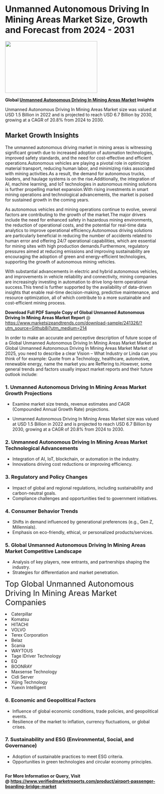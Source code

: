 <H1>Unmanned Autonomous Driving In Mining Areas Market Size, Growth and Forecast from 2024 - 2031</H1><img class="aligncenter size-medium wp-image-584254" src="https://thirdeyenews.in/wp-content/uploads/2024/09/Global-Market-Research-300x168.jpeg" alt="" width="300" height="168" /><p><strong>Global&nbsp;<a href="https://www.marketsizeandtrends.com/download-sample/241326/?utm_source=Github8j?utm_medium=214">Unmanned Autonomous Driving In Mining Areas Market</a> Insights</strong></p><p>Unmanned Autonomous Driving In Mining Areas Market size was valued at USD 1.5 Billion in 2022 and is projected to reach USD 6.7 Billion by 2030, growing at a CAGR of 20.8% from 2024 to 2030.</p><p><h2>Market Growth Insights</h2> <p>The unmanned autonomous driving market in mining areas is witnessing significant growth due to increased adoption of automation technologies, improved safety standards, and the need for cost-effective and efficient operations.Autonomous vehicles are playing a pivotal role in optimizing material transport, reducing human labor, and minimizing risks associated with mining activities.As a result, the demand for autonomous trucks, loaders, and haulage systems is on the rise.Additionally, the integration of AI, machine learning, and IoT technologies in autonomous mining solutions is further propelling market expansion.With rising investments in smart mining operations and technological advancements, the market is poised for sustained growth in the coming years.</p> <p>As autonomous vehicles and mining operations continue to evolve, several factors are contributing to the growth of the market.The major drivers include the need for enhanced safety in hazardous mining environments, the reduction of operational costs, and the potential for real-time data analytics to improve operational efficiency.Autonomous driving solutions are particularly beneficial in reducing the number of accidents related to human error and offering 24/7 operational capabilities, which are essential for mining sites with high production demands.Furthermore, regulatory pressures aimed at reducing emissions and improving sustainability are encouraging the adoption of green and energy-efficient technologies, supporting the growth of autonomous mining vehicles.</p> <p>With substantial advancements in electric and hybrid autonomous vehicles, and improvements in vehicle reliability and connectivity, mining companies are increasingly investing in automation to drive long-term operational success.This trend is further supported by the availability of data-driven insights that enable real-time decision-making, predictive maintenance, and resource optimization, all of which contribute to a more sustainable and cost-efficient mining process.</p> <p><span class=""><strong>Download Full PDF Sample Copy of Global Unmanned Autonomous Driving In Mining Areas Market Report</strong> @ <a href="https://www.marketsizeandtrends.com/download-sample/241326/?utm_source=Github8j?utm_medium=214" target="_blank">https://www.marketsizeandtrends.com/download-sample/241326/?utm_source=Github8j?utm_medium=214</a></span></p><p>In order to make an accurate and perceptive description of future scope of a Global&nbsp;Unmanned Autonomous Driving In Mining Areas Market Market as Global&nbsp;Unmanned Autonomous Driving In Mining Areas Market Market of 2025, you need to describe a clear Vision &ndash; What Industry or Linda can you think of for example: Quote from a Technology, healthcare, automotive, renewable energy, name the market you are Reffering to.However, some general trends and factors usually impact market reports and their future outlook include:</p><h3>1.&nbsp;<strong>Unmanned Autonomous Driving In Mining Areas Market Growth Projections</strong></h3><ul><li>Examine market size trends, revenue estimates and CAGR (Compounded Annual Growth Rate) projections.</li><li><p>Unmanned Autonomous Driving In Mining Areas Market size was valued at USD 1.5 Billion in 2022 and is projected to reach USD 6.7 Billion by 2030, growing at a CAGR of 20.8% from 2024 to 2030.</p></li></ul><h3>2.&nbsp;<strong>Unmanned Autonomous Driving In Mining Areas Market Technological Advancements</strong></h3><ul><li>Integration of AI, IoT, blockchain, or automation in the industry.</li><li>Innovations driving cost reductions or improving efficiency.</li></ul><h3>3.&nbsp;<strong>Regulatory and Policy Changes</strong></h3><ul><li>Impact of global and regional regulations, including sustainability and carbon-neutral goals.</li><li>Compliance challenges and opportunities tied to government initiatives.</li></ul><h3>4.&nbsp;<strong>Consumer Behavior Trends</strong></h3><ul><li>Shifts in demand influenced by generational preferences (e.g., Gen Z, Millennials).</li><li>Emphasis on eco-friendly, ethical, or personalized products/services.</li></ul><h3>5.&nbsp;<strong>Global Unmanned Autonomous Driving In Mining Areas Market Competitive Landscape</strong></h3><ul><li>Analysis of key players, new entrants, and partnerships shaping the industry.</li><li>Strategies for differentiation and market penetration.</li></ul><p data-pm-slice="1 1 []"><span style="color: inherit; font-family: inherit; font-size: 25px;">Top Global Unmanned Autonomous Driving In Mining Areas Market Companies</span></p><div class="" data-test-id=""><p><li>Caterpillar</li><li> Komatsu</li><li> HITACHI</li><li> VOLVO</li><li> Terex Corporation</li><li> Belaz</li><li> Scania</li><li> WAYTOUS</li><li> Tage IDriver Technology</li><li> EQ</li><li> BOONRAY</li><li> Maxsense Technology</li><li> Cidi Server</li><li> Xijing Technology</li><li> Yuexin Intelligent</li></p></div><h3>6.&nbsp;<strong>Economic and Geopolitical Factors</strong></h3><ul><li>Influence of global economic conditions, trade policies, and geopolitical events.</li><li>Resilience of the market to inflation, currency fluctuations, or global crises.</li></ul><h3>7.&nbsp;<strong>Sustainability and ESG (Environmental, Social, and Governance)</strong></h3><ul><li>Adoption of sustainable practices to meet ESG criteria.</li><li>Opportunities in green technologies and circular economy principles.</li></ul><h2><strong style="font-size: 14px;">For More Information or Query, Visit @&nbsp;</strong><a style="background-color: #ffffff; font-size: 14px;" href="https://www.marketsizeandtrends.com/report/unmanned-autonomous-driving-in-mining-areas-market/" target="_blank">https://www.verifiedmarketreports.com/product/airport-passenger-boarding-bridge-market</a></h2>
